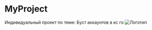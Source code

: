 # MyProject
 Индивидуальный проект по теме: Буст аккаунтов в кс го
![Логотип](desert-eagle-ocean-drive_2.avif "Логотип Desert Eagle ")
